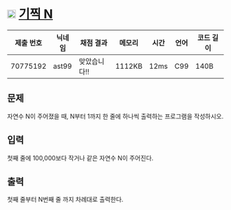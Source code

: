 # <img width="20px"  src="https://d2gd6pc034wcta.cloudfront.net/tier/2.svg" class="solvedac-tier"> [기찍 N](https://www.acmicpc.net/problem/2742) 

| 제출 번호 | 닉네임 | 채점 결과 | 메모리 | 시간 | 언어 | 코드 길이 |
|---|---|---|---|---|---|---|
|70775192|ast99|맞았습니다!! |1112KB|12ms|C99|140B|

## 문제
<p>자연수 N이 주어졌을 때, N부터 1까지 한 줄에 하나씩 출력하는 프로그램을 작성하시오.</p>

## 입력
<p>첫째 줄에 100,000보다 작거나 같은 자연수 N이 주어진다.</p>

## 출력
<p>첫째 줄부터 N번째 줄 까지 차례대로 출력한다.</p>

